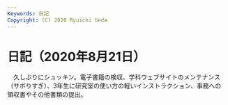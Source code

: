 ```yaml
---
Keywords: 日記
Copyright: (C) 2020 Ryuichi Ueda
---
```


# 日記（2020年8月21日）

　久しぶりにシュッキン。電子書籍の検収、学科ウェブサイトのメンテナンス（サボりすぎ）、3年生に研究室の使い方の軽いインストラクション、事務への領収書やその他書類の提出。


